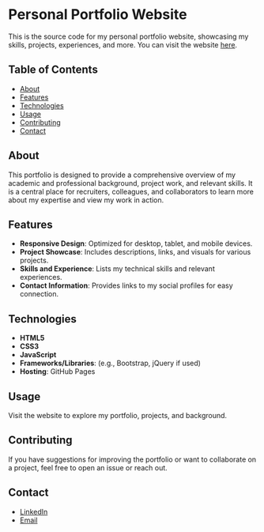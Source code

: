 # Personal Portfolio Website 

This is the source code for my personal portfolio website, showcasing my skills, projects, experiences, and more. You can visit the website [here](https://arnavsinha1.github.io/arnava-portfolio/).

## Table of Contents

- [About](#about)
- [Features](#features)
- [Technologies](#technologies)
- [Usage](#usage)
- [Contributing](#contributing)
- [Contact](#contact)

## About

This portfolio is designed to provide a comprehensive overview of my academic and professional background, project work, and relevant skills. It is a central place for recruiters, colleagues, and collaborators to learn more about my expertise and view my work in action.

## Features

- **Responsive Design**: Optimized for desktop, tablet, and mobile devices.
- **Project Showcase**: Includes descriptions, links, and visuals for various projects.
- **Skills and Experience**: Lists my technical skills and relevant experiences.
- **Contact Information**: Provides links to my social profiles for easy connection.

## Technologies

- **HTML5**
- **CSS3**
- **JavaScript**
- **Frameworks/Libraries**: (e.g., Bootstrap, jQuery if used)
- **Hosting**: GitHub Pages

## Usage
Visit the website to explore my portfolio, projects, and background.

## Contributing
If you have suggestions for improving the portfolio or want to collaborate on a project, feel free to open an issue or reach out.

## Contact
- [LinkedIn](https://www.linkedin.com/in/arnava-kumar-sinha/)
- [Email](arnavsinha.er@gmail.com)
